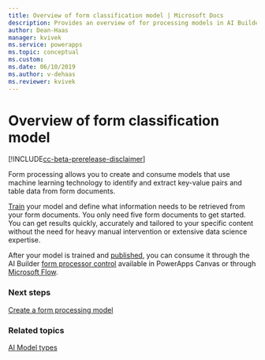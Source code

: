 ```yaml
---
title: Overview of form classification model | Microsoft Docs
description: Provides an overview of for processing models in AI Builder.
author: Dean-Haas
manager: kvivek
ms.service: powerapps
ms.topic: conceptual
ms.custom: 
ms.date: 06/10/2019
ms.author: v-dehaas
ms.reviewer: kvivek
---
```


# Overview of form classification model

[!INCLUDE[cc-beta-prerelease-disclaimer](./includes/cc-beta-prerelease-disclaimer.md)]

Form processing allows you to create and consume models that use machine learning technology to identify and extract key-value pairs and table data from form documents. 

[Train](train-model-ai-builder.md) your model and define what information needs to be retrieved from your form documents. You only need five form documents to get started. You can get results quickly, accurately and tailored to your specific content without the need for heavy manual intervention or extensive data science expertise.

After your model is trained and [published](publish-model-ai-builder.md), you can consume it through the AI Builder [form processor control](form-processor-component-in-powerapps.md) available in PowerApps Canvas or through [Microsoft Flow](form-processing-model-in-flow.md).

### Next steps
[Create a form processing model](create-form-processing-model.md)

### Related topics
[AI Model types](ai-model-types.md)

